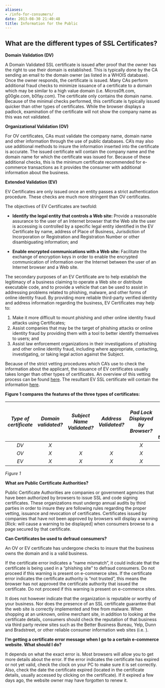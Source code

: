 ```yaml
---
aliases:
- /info-for-consumers/
date: 2013-08-30 21:40:48
title: Information for the Public
---
```


## What are the different types of SSL Certificates?

**Domain Validation (DV)**

A Domain Validated SSL certificate is issued after proof that the owner has the right to use their domain is established. This is typically done by the CA sending an email to the domain owner (as listed in a WHOIS database). Once the owner responds, the certificate is issued. Many CAs perform additional fraud checks to minimize issuance of a certificate to a domain which may be similar to a high value domain (i.e. Micros0ft.com, g00gle.com, b0fay.com). The certificate only contains the domain name. Because of the minimal checks performed, this certificate is typically issued quicker than other types of certificates. While the browser displays a padlock, examination of the certificate will not show the company name as this was not validated.

**Organizational Validation (OV)**

For OV certificates, CAs must validate the company name, domain name and other information through the use of public databases. CA’s may also use additional methods to insure the information inserted into the certificate is accurate. The issued certificate will contain the company name and the domain name for which the certificate was issued for. Because of these additional checks, this is the minimum certificate recommended for e-commerce transactions as it provides the consumer with additional information about the business.

**Extended Validation (EV)**

EV Certificates are only issued once an entity passes a strict authentication procedure. These checks are much more stringent than OV certificates.

The objectives of EV Certificates are twofold:

- **Identify the legal entity that controls a Web site:** Provide a reasonable assurance to the user of an Internet browser that the Web site the user is accessing is controlled by a specific legal entity identified in the EV Certificate by name, address of Place of Business, Jurisdiction of Incorporation or Registration and Registration Number or other disambiguating information; and

- **Enable encrypted communications with a Web site:** Facilitate the exchange of encryption keys in order to enable the encrypted communication of information over the Internet between the user of an Internet browser and a Web site.

The secondary purposes of an EV Certificate are to help establish the legitimacy of a business claiming to operate a Web site or distribute executable code, and to provide a vehicle that can be used to assist in addressing problems related to phishing, malware, and other forms of online identity fraud. By providing more reliable third-party verified identity and address information regarding the business, EV Certificates may help to:

1. Make it more difficult to mount phishing and other online identity fraud attacks using Certificates;
1. Assist companies that may be the target of phishing attacks or online identity fraud by providing them with a tool to better identify themselves to users; and
1. Assist law enforcement organizations in their investigations of phishing and other online identity fraud, including where appropriate, contacting, investigating, or taking legal action against the Subject.

Because of the strict vetting procedures which CA’s use to check the information about the applicant, the issuance of EV certificates usually takes longer than other types of certificates. An overview of this vetting process can be found [here][1]. The resultant EV SSL certificate will contain the information [here][2].

**Figure 1 compares the features of the three types of certificates:**

| ***Type of certificate*** | ***Domain validated?*** | ***Subject Name Validated?*** | ***Address Validated?*** | ***Pad Lock** **Displayed by** **Browser?*** | ***Green address bar or other special treatment?*** | ***Relative price*** |
| :-----------------------: | :---------------------: | :---------------------------: | :----------------------: | :------------------------------------------: | :-------------------------------------------------: | -------------------: |
|           *DV*            |           *X*           |                               |                          |                     *X*                      |                                                     |                  *$* |
|           *OV*            |           *X*           |              *X*              |           *X*            |                     *X*                      |                                                     |                 *$$* |
|           *EV*            |           *X*           |              *X*              |           *X*            |                     *X*                      |                         *X*                         |                *$$$* |

_Figure 1_

**What are Public Certificate Authorities?**

Public Certificate Authorities are companies or government agencies that have been authorized by browsers to issue SSL and code signing certificates. These organizations must undergo annual audits by third parties in order to insure they are following rules regarding the proper vetting, issuance and revocation of certificates. Certificates issued by companies that have not been approved by browsers will display a warning \[Rick: will cause a warning to be displayed\] when consumers browse to a page secured by that certificate.

**Can Certificates be used to defraud consumers?**

An OV or EV certificate has undergone checks to insure that the business owns the domain and is a valid business.

If the certificate error indicates a “name mismatch”, it could indicate that the certificate is being used in a “phishing site” to defraud consumers. Do not proceed if this warning is present on e-commerce sites.
If the certificate error indicates the certificate authority is “not trusted”, this means the browser has not approved the certificate authority that issued the certificate. Do not proceed if this warning is present on e-commerce sites.

It does not however indicate that the organization is reputable or worthy of your business. Nor does the presence of an SSL certificate guarantee that the web site is correctly implemented and free from malware. When shopping at an unknown, online merchant site, in addition to looking at the certificate details, consumers should check the reputation of that business via third party review sites such as the Better Business Bureau, Yelp, Dunn and Bradstreet, or other reliable consumer information web sites (i.e. ).

**I’m getting a certificate error message when I go to a certain e-commerce website. What should I do?**

It depends on what the exact error is. Most browsers will allow you to get more details about the error. If the error indicates the certificate has expired or not yet valid, check the clock on your PC to make sure it is set correctly. Also, check the date the certificate expired (located in the certificate details, usually accessed by clicking on the certificate). If it expired a few days ago, the website owner may have forgotten to renew it.

[1]: /working-groups/server/extended-validation/vetting-process-overview/ "Overview of the Extended Validation SSL Vetting Process"
[2]: /working-groups/server/extended-validation/the-ev-ssl-certificate-and-its-contents/ "The EV SSL Certificate and its Contents"
